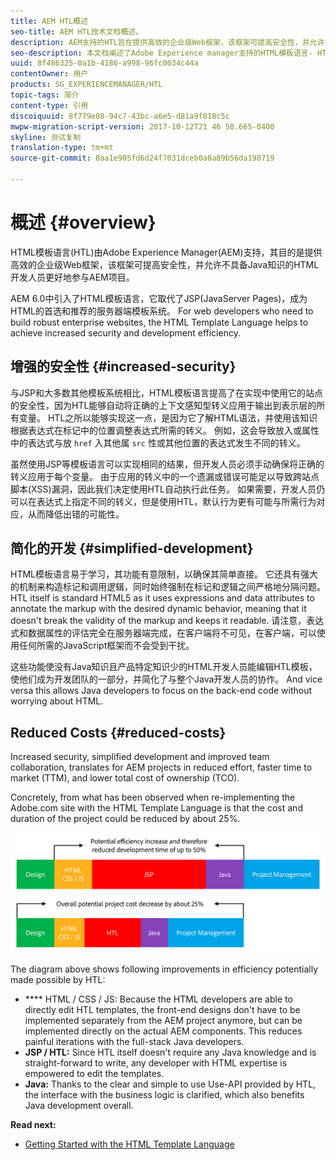 ```yaml
---
title: AEM HTL概述
seo-title: AEM HTL技术文档概述。
description: AEM支持的HTL旨在提供高效的企业级Web框架，该框架可提高安全性，并允许没有Java知识的HTML开发人员更好地参与AEM项目。
seo-description: 本文档阐述了Adobe Experience manager支持的HTML模板语言- HTL的原则和用途。 HTL是一个高效的企业级Web框架，它提高了安全性，并允许没有Java知识的HTML开发人员更好地参与AEM项目。
uuid: 8f486325-0a1b-4186-a998-96fc0034c44a
contentOwner: 用户
products: SG_EXPERIENCEMANAGER/HTL
topic-tags: 简介
content-type: 引用
discoiquuid: 8f779e08-94c7-43bc-a6e5-d81a9f818c5c
mwpw-migration-script-version: 2017-10-12T21 46 58.665-0400
skyline: 测试复制
translation-type: tm+mt
source-git-commit: 0aa1e905fd6d24f7031dceb0a8a89b56da198719

---
```



# 概述 {#overview}

HTML模板语言(HTL)由Adobe Experience Manager(AEM)支持，其目的是提供高效的企业级Web框架，该框架可提高安全性，并允许不具备Java知识的HTML开发人员更好地参与AEM项目。

AEM 6.0中引入了HTML模板语言，它取代了JSP(JavaServer Pages)，成为HTML的首选和推荐的服务器端模板系统。 For web developers who need to build robust enterprise websites, the HTML Template Language helps to achieve increased security and development efficiency.

## 增强的安全性 {#increased-security}

与JSP和大多数其他模板系统相比，HTML模板语言提高了在实现中使用它的站点的安全性，因为HTL能够自动将正确的上下文感知型转义应用于输出到表示层的所有变量。 HTL之所以能够实现这一点，是因为它了解HTML语法，并使用该知识根据表达式在标记中的位置调整表达式所需的转义。 例如，这会导致放入或属性中的表达式与放 `href` 入其他属 `src` 性或其他位置的表达式发生不同的转义。

虽然使用JSP等模板语言可以实现相同的结果，但开发人员必须手动确保将正确的转义应用于每个变量。 由于应用的转义中的一个遗漏或错误可能足以导致跨站点脚本(XSS)漏洞，因此我们决定使用HTL自动执行此任务。 如果需要，开发人员仍可以在表达式上指定不同的转义，但是使用HTL，默认行为更有可能与所需行为对应，从而降低出错的可能性。

## 简化的开发 {#simplified-development}

HTML模板语言易于学习，其功能有意限制，以确保其简单直接。 它还具有强大的机制来构造标记和调用逻辑，同时始终强制在标记和逻辑之间严格地分隔问题。 HTL itself is standard HTML5 as it uses expressions and data attributes to annotate the markup with the desired dynamic behavior, meaning that it doesn't break the validity of the markup and keeps it readable. 请注意，表达式和数据属性的评估完全在服务器端完成，在客户端将不可见，在客户端，可以使用任何所需的JavaScript框架而不会受到干扰。

这些功能使没有Java知识且产品特定知识少的HTML开发人员能编辑HTL模板，使他们成为开发团队的一部分，并简化了与整个Java开发人员的协作。 And vice versa this allows Java developers to focus on the back-end code without worrying about HTML.

## Reduced Costs {#reduced-costs}

Increased security, simplified development and improved team collaboration, translates for AEM projects in reduced effort, faster time to market (TTM), and lower total cost of ownership (TCO).

Concretely, from what has been observed when re-implementing the Adobe.com site with the HTML Template Language is that the cost and duration of the project could be reduced by about 25%.

![](assets/chlimage_1.png)

The diagram above shows following improvements in efficiency potentially made possible by HTL:

* **** HTML / CSS / JS: Because the HTML developers are able to directly edit HTL templates, the front-end designs don't have to be implemented separately from the AEM project anymore, but can be implemented directly on the actual AEM components. This reduces painful iterations with the full-stack Java developers.
* **JSP / HTL:** Since HTL itself doesn't require any Java knowledge and is straight-forward to write, any developer with HTML expertise is empowered to edit the templates.
* **Java:** Thanks to the clear and simple to use Use-API provided by HTL, the interface with the business logic is clarified, which also benefits Java development overall.

**Read next:**

* [Getting Started with the HTML Template Language](getting-started.md)


